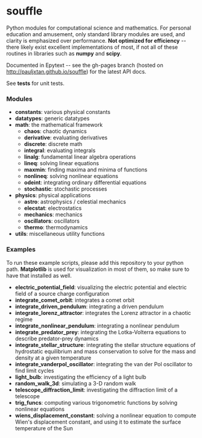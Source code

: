 souffle
========
Python modules for computational science and mathematics. For personal education and amusement, only standard library modules are used, and clarity is emphasized over performance. __Not optimized for efficiency__ -- there likely exist excellent implementations of most, if not all of these routines in libraries such as __numpy__ and __scipy__.

Documented in Epytext -- see the gh-pages branch (hosted on http://pauljxtan.github.io/souffle) for the latest API docs.

See __tests__ for unit tests.

### Modules ###
* __constants__: various physical constants
* __datatypes__: generic datatypes
* __math__: the mathematical framework
    * __chaos__: chaotic dynamics
    * __derivative__: evaluating derivatives
    * __discrete__: discrete math
    * __integral__: evaluating integrals
    * __linalg__: fundamental linear algebra operations
    * __lineq__: solving linear equations
    * __maxmin__: finding maxima and minima of functions
    * __nonlineq__: solving nonlinear equations
    * __odeint__: integrating ordinary differential equations
    * __stochastic__: stochastic processes
* __physics__: physical applications
    * __astro__: astrophysics / celestial mechanics
    * __elecstat__: electrostatics
    * __mechanics__: mechanics
    * __oscillators__: oscillators
    * __thermo__: thermodynamics
* __utils__: miscellaneous utility functions

### Examples ###
To run these example scripts, please add this repository to your python path. __Matplotlib__ is used for visualization in most of them, so make sure to have that installed as well.
* __electric_potential_field__: visualizing the electric potential and electric field of a source charge configuration
* __integrate_comet_orbit__: integrates a comet orbit
* __integrate_driven_pendulum__: integrating a driven pendulum
* __integrate_lorenz_attractor__: integrates the Lorenz attractor in a chaotic regime
* __integrate_nonlinear_pendulum__: integrating a nonlinear pendulum
* __integrate_predator_prey__: integrating the Lotka-Volterra equations to describe predator-prey dynamics
* __integrate_stellar_structure__: integrating the stellar structure equations of hydrostatic equilibrium and mass conservation to solve for the mass and density at a given temperature
* __integrate_vanderpol_oscillator__: integrating the van der Pol oscillator to find limit cycles
* __light_bulb__: investigating the efficiency of a light bulb
* __random_walk_3d__: simulating a 3-D random walk
* __telescope_diffraction_limit__: investigating the diffraction limit of a telescope
* __trig_funcs__: computing various trigonometric functions by solving nonlinear equations
* __wiens_displacement_constant__: solving a nonlinear equation to compute Wien's displacement constant, and using it to estimate the surface temperature of the Sun
